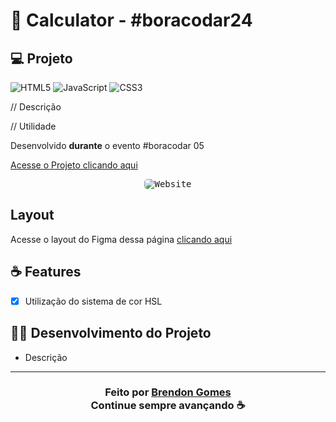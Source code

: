 # 🧮 Calculator - #boracodar24

## 💻 Projeto

![HTML5](https://img.shields.io/badge/html5-%23E34F26.svg?style=for-the-badge&logo=html5&logoColor=white)
![JavaScript](https://img.shields.io/badge/javascript-%23323330.svg?style=for-the-badge&logo=javascript&logoColor=%23F7DF1E)
![CSS3](https://img.shields.io/badge/css3-%231572B6.svg?style=for-the-badge&logo=css3&logoColor=white)

// Descrição

// Utilidade

Desenvolvido **durante** o evento #boracodar 05

[Acesse o Projeto clicando aqui](https://brendon3578.github.io/boracodar-challenges/calculator/index.html)

<p align="center">
    <kbd>
        <img src="../.github/calculator-preview.PNG"style="border-radius: 5px" alt="Website">
    </kbd>
</p>

## Layout

Acesse o layout do Figma dessa página [clicando aqui](https://www.figma.com/community/file/1202607074523509182)

## ☕ Features

- [x] Utilização do sistema de cor HSL

## 👨‍💻 Desenvolvimento do Projeto

- Descrição

---

<h3 align="center">
    Feito por <a href="https://github.com/Brendon3578"> Brendon Gomes</a>
    <br>
    Continue sempre avançando ☕
</h3>
